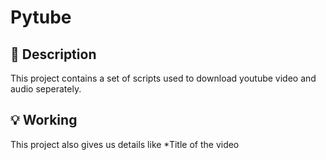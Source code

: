 # Pytube

<!--- Replace <OWNER> with your Github Username and <REPOSITORY> with the name of your repository. -->
<!--- You can find both of these in the url bar when you open your repository in github. -->



## :scroll: Description
<!--- Describe your app in one or two sentences -->
This project contains a set of scripts used to download youtube video and audio seperately.

## :bulb: Working
This project also gives us details like *Title of the video
